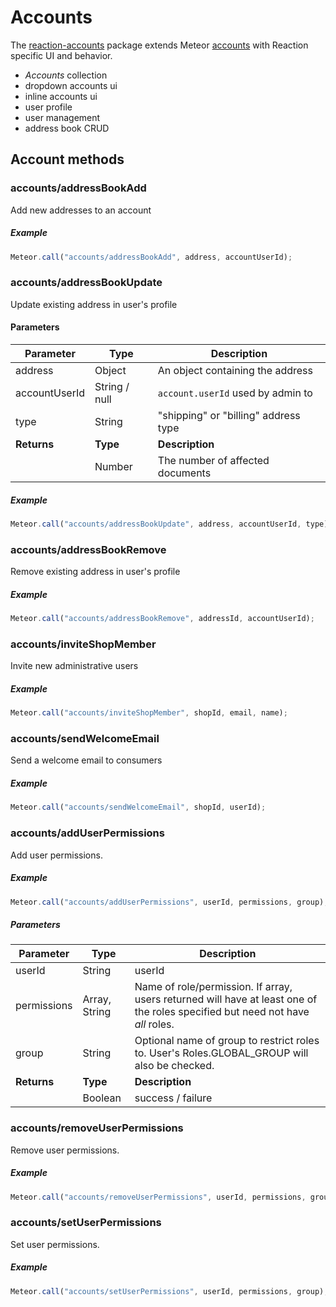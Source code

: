# Accounts
The [reaction-accounts](https://github.com/reactioncommerce/reaction/tree/development/packages/reaction-accounts) package extends Meteor [accounts](http://guide.meteor.com/accounts.html) with Reaction specific UI and behavior.
- _Accounts_ collection
- dropdown accounts ui
- inline accounts ui
- user profile
- user management
- address book CRUD

## Account methods
### accounts/addressBookAdd
Add new addresses to an account

##### Example

```js
Meteor.call("accounts/addressBookAdd", address, accountUserId);
```

### accounts/addressBookUpdate
Update existing address in user's profile

#### Parameters
Parameter     | Type          | Description
------------- | ------------- | ------------------------------------
address       | Object        | An object containing the address
accountUserId | String / null | `account.userId` used by admin to
type          | String        | "shipping" or "billing" address type
**Returns**   | **Type**      | **Description**
              | Number        | The number of affected documents

##### Example

```js
Meteor.call("accounts/addressBookUpdate", address, accountUserId, type);
```

### accounts/addressBookRemove
Remove existing address in user's profile

##### Example

```js
Meteor.call("accounts/addressBookRemove", addressId, accountUserId);
```

### accounts/inviteShopMember
Invite new administrative users

##### Example

```js
Meteor.call("accounts/inviteShopMember", shopId, email, name);
```

### accounts/sendWelcomeEmail
Send a welcome email to consumers

##### Example

```js
Meteor.call("accounts/sendWelcomeEmail", shopId, userId);
```

### accounts/addUserPermissions
Add user permissions.

##### Example

```js
Meteor.call("accounts/addUserPermissions", userId, permissions, group);
```

##### Parameters
Parameter   | Type          | Description
----------- | ------------- | -------------------------------------------------------------------------------------------------------------------------------
userId      | String        | userId
permissions | Array, String | Name of role/permission.  If array, users returned will have at least one of the roles specified but need not have _all_ roles.
group       | String        | Optional name of group to restrict roles to. User's Roles.GLOBAL_GROUP will also be checked.
**Returns** | **Type**      | **Description**
            | Boolean       | success / failure



### accounts/removeUserPermissions
Remove user permissions.

##### Example

```js
Meteor.call("accounts/removeUserPermissions", userId, permissions, group);
```

### accounts/setUserPermissions
Set user permissions.

##### Example

```js
Meteor.call("accounts/setUserPermissions", userId, permissions, group);
```
